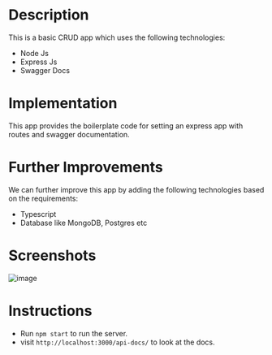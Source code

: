 # Description

This is a basic CRUD app which uses the following technologies:
* Node Js
* Express Js
* Swagger Docs

# Implementation
This app provides the boilerplate code for setting an express app with routes and swagger documentation.

# Further Improvements
We can further improve this app by adding the following technologies based on the requirements:
* Typescript
* Database like MongoDB, Postgres etc

# Screenshots
![image](https://github.com/user-attachments/assets/01954281-02bd-427b-9912-2723e5bf921f)

# Instructions
* Run `npm start` to run the server.
* visit `http://localhost:3000/api-docs/` to look at the docs.
